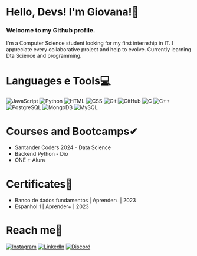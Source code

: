 # Hello, Devs! I'm Giovana!👋
### Welcome to my Github profile.
I'm a Computer Science student looking for my first internship in IT.
I appreciate every collaborative project and help to evolve.
Currently learning Dta Science and programming.

# Languages e Tools💻
![JavaScript](https://img.shields.io/badge/-JavaScript-F7DF1E?style=for-the-badge&logo=javascript&logoColor=black)
![Python](https://img.shields.io/badge/Python-3776AB?style=for-the-badge&logo=python&logoColor=white)
![HTML](https://img.shields.io/badge/-HTML5-E34F26?style=for-the-badge&logo=HTML5&logoColor=white)
![CSS](https://img.shields.io/badge/-CSS-1572B6?style=for-the-badge&logo=css3&logoColor=white)
![Git](https://img.shields.io/badge/Git-000?style=for-the-badge&logo=git)
![GitHub](https://img.shields.io/badge/GitHub-000?style=for-the-badge&logo=github)
![C](https://img.shields.io/badge/C-00599C?style=for-the-badge&logo=c&logoColor=white)
![C++](https://img.shields.io/badge/C%2B%2B-00599C?style=for-the-badge&logo=c%2B%2B&logoColor=white)
![PostgreSQL](https://img.shields.io/badge/PostgreSQL-316192?style=for-the-badge&logo=postgresql&logoColor=white)
![MongoDB](https://img.shields.io/badge/MongoDB-4EA94B?style=for-the-badge&logo=mongodb&logoColor=white)
![MySQL](https://img.shields.io/badge/MySQL-005C84?style=for-the-badge&logo=mysql&logoColor=white)

# Courses and Bootcamps✔
- Santander Coders 2024 - Data Science
- Backend Python - Dio
- ONE + Alura

# Certificates📃
- Banco de dados fundamentos | Aprender+ | 2023
- Espanhol 1 | Aprender+ | 2023

# Reach me💬
[![Instagram](https://img.shields.io/badge/-Instagram-000000?style=for-the-badge&logo=instagram&logoColor=red)](https://www.instagram.com/giovanama_rtins/)
[![LinkedIn](https://img.shields.io/badge/LinkedIn-000000?style=for-the-badge&logo=linkedin&logoColor=blue)](https://www.linkedin.com/in/giovana-martins-pessanha-299894264/)
[![Discord](https://img.shields.io/badge/Discord-000000?style=for-the-badge&logo=discord&logoColor=blue)](https://discord.com/channels/rhapozita./)
